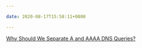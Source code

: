 ```yaml
---

date: 2020-08-17T15:58:11+0800

---
```


[Why Should We Separate A and AAAA DNS Queries?](https://blogs.infoblox.com/ipv6-coe/why-should-we-separate-a-and-aaaa-dns-queries/)
